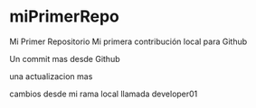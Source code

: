 # miPrimerRepo
Mi Primer Repositorio
Mi primera contribución local para Github

Un commit mas desde Github

una actualizacion mas

cambios desde mi rama local llamada developer01
